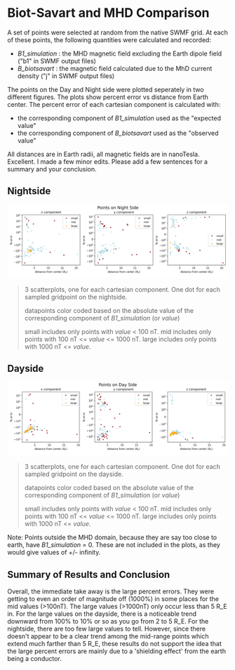 # Biot-Savart and MHD Comparison

A set of points were selected at random from the native SWMF grid. At each of these points, the following quantities were calculated and recorded:

- *B1_simulation* : the MHD magnetic field excluding the Earth dipole field ("b1" in SWMF output files)
- *B_biotsavart* : the magnetic field calculated due to the MhD current density ("j" in SWMF output files)

The points on the Day and Night side were plotted seperately in two different figures. The plots show percent error vs distance from Earth center. The percent error of each cartesian component is calculated with: 
- the corresponding component of *B1_simulation* used as the "expected value"
- the corresponding component of *B_biotsavart*  used as the "observed value"

All distances are in Earth radii, all magnetic fields are in nanoTesla.
Excellent. I made a few minor edits. Please add a few sentences for a summary and your conclusion.


## Nightside
![](images/night_side.png) 
>3 scatterplots, one for each cartesian component. One dot for each sampled gridpoint on the nightside.
>
>datapoints color coded based on the absolute value of the corresponding component of *B1_simulation* (or *value*)
>
>small includes only points with *value* < 100 nT.
>mid includes only points with 100 nT <= *value* <= 1000 nT.
>large includes only points with 1000 nT <= *value*.

## Dayside
![](images/day_side.png) 
>3 scatterplots, one for each cartesian component. One dot for each sampled gridpoint on the dayside.
>
>datapoints color coded based on the absolute value of the corresponding component of *B1_simulation* (or *value*)
>
>small includes only points with *value* < 100 nT.
>mid includes only points with 100 nT <= *value* <= 1000 nT.
>large includes only points with 1000 nT <= *value*.

Note: Points outside the MHD domain, because they are say too close to earth, have *B1_simulation* = 0. These are not included in the plots, as they would give values of +/- infinity.

## Summary of Results and Conclusion
Overall, the immediate take away is the large percent errors. They were getting to even an order of magnitude off (1000%) in some places for the mid values (>100nT). The large values (>1000nT) only occur less than 5 R\_E in. For the large values on the dayside, there is a noticeable trend downward from 100% to 10% or so as you go from 2 to 5 R\_E. For the nightside, there are too few large values to tell. However, since there doesn't appear to be a clear trend among the mid-range points which extend much farther than 5 R\_E, these results do not support the idea that the large percent errors are mainly due to a 'shielding effect' from the earth being a conductor.
